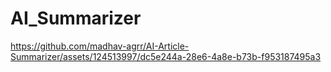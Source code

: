# AI_Summarizer
https://github.com/madhav-agrr/AI-Article-Summarizer/assets/124513997/dc5e244a-28e6-4a8e-b73b-f953187495a3
